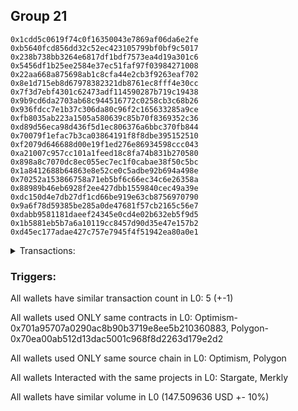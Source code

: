 ## Group 21

```0x36353a821f5c2f1e742b18a75e9104ced1250d07
0x1cdd5c0619f74c0f16350043e7869af06da6e2fe
0xb5640fcd856dd32c52ec423105799bf0bf9c5017
0x238b738bb3264e6817df1bdf7573ea4d19a301c6
0x5456df1b25ee2584e37ec51faf97f03984271008
0x22aa668a875698ab1c8cfa44e2cb3f9263eaf702
0x8e1d715eb8d67978382321db8761ec8fff4e30cc
0x7f3d7ebf4301c62473adf114590287b719c19438
0x9b9cd6da2703ab68c944516772c0258cb3c68b26
0x936fdcc7e1b37c306da80c96f2c165633285a9ce
0xfb8035ab223a1505a580639c85b70f8369352c36
0xd89d56eca98d436f5d1ec806376a6bbc370fb844
0x70079f1efac7b3ca03864191f8f8dbe395152510
0xf2079d646688d00e19f1ed276e86934598ccc043
0xa21007c957cc101a1feed18c8fa74b831b270580
0x898a8c7070dc8ec055ec7ec1f0cabae38f50c5bc
0x1a8412688b64863e8e52ce0c5adbe92b694a498e
0x70252a153866758a71eb5bf6c66ec34c6e26358a
0x88989b46eb6928f2ee427dbb1559840cec49a39e
0xdc150d4e7db27df1cd66be919e63cb8756970790
0x9a6f78d59385be285a0de47681f57cb2165c56e7
0xdabb9581181daeef24345e0cd4e02b632eb5f9d5
0x1b5881eb5b7a6a10119cc8457d90d35e47e157b2
0xd45ec177adae427c757e7945f4f51942ea80a0e1
```
<details>
<summary>Transactions:</summary>

Hashes: 

Wallet: 0x36353a821f5c2f1e742b18a75e9104ced1250d07

       Hash: 0xa664485dfa1f0449bb69620efdaa45567bd68c5b5164471aec4df666b6e2e7e6
         - source chain: Optimism
         - destination chain: Polygon
         - project: Stargate
         - contract: 0x701a95707a0290ac8b90b3719e8ee5b210360883
         - value USD: 147.509636
       Hash: 0xd6a59f0561c4a4c831b24829f4a773e3febb245d4eaedeed2946a6823d137936
         - source chain: Polygon
         - destination chain: DFK
         - project: Merkly
         - contract: 0x70ea00ab512d13dac5001c968f8d2263d179e2d2
       Hash: 0x51f1c671ba60e53092ae3d14e04875aef92d1f80087ff4804c3678aac7977797
         - source chain: Polygon
         - destination chain: Viction
         - project: Merkly
         - contract: 0x70ea00ab512d13dac5001c968f8d2263d179e2d2
       Hash: 0x1305eaef2d14edbf9a975734894c43461132c7cc6029cdc26879a1d82fb936df
         - source chain: Polygon
         - destination chain: Merit Circle
         - project: Merkly
         - contract: 0x70ea00ab512d13dac5001c968f8d2263d179e2d2
       Hash: 0xfe88afac1b4a03d2b0048eed107723b2caf558ec65fb3673c30f9cf3c913370f
         - source chain: Polygon
         - destination chain: Fuse Mainnet
         - project: Merkly
         - contract: 0x70ea00ab512d13dac5001c968f8d2263d179e2d2
Wallet: 0x1cdd5c0619f74c0f16350043e7869af06da6e2fe

       Hash:0x3dc9bdc161e0ba55c89073ea857b2836884bc980341125f5b61e9fb96d64a446
         - source chain: Optimism
         - destination chain: Polygon
         - project: Stargate
         - contract: 0x701a95707a0290ac8b90b3719e8ee5b210360883
         - value USD: 147.457051
       Hash:0xbcab0e9b9e52a768b4a94ffbc0f7f2232f47dd536ae9f09d491d82e9b4c7a113
         - source chain: Polygon
         - destination chain: Mode
         - project: Merkly
         - contract: 0x70ea00ab512d13dac5001c968f8d2263d179e2d2
       Hash:0x57eaf8c72f4d91b33d945be01eebef5ea1afed093ec6b6df45619f78283c4e31
         - source chain: Polygon
         - destination chain: Optimism
         - project: Merkly
         - contract: 0x70ea00ab512d13dac5001c968f8d2263d179e2d2
       Hash:0x23e9df4d9c24879c9fbdcc758a56e0b120f341bfe2ee64d2d220a6159e6970e3
         - source chain: Polygon
         - destination chain: Celo Mainnet
         - project: Merkly
         - contract: 0x70ea00ab512d13dac5001c968f8d2263d179e2d2
       Hash:0xca727b71cc13bbf5fb80721a286b563ab7d8d05b3f1f8a7d9b7b510cfc1f8d64
         - source chain: Polygon
         - destination chain: Klaytn Mainnet Cypress
         - project: Merkly
         - contract: 0x70ea00ab512d13dac5001c968f8d2263d179e2d2
Wallet: 0xb5640fcd856dd32c52ec423105799bf0bf9c5017

       Hash:0xe43f9d7c87e0adaf3dcb55fac30fd9f7e3b247bbb66088cd6f7fb251290b33e7
         - source chain: Optimism
         - destination chain: Polygon
         - project: Stargate
         - contract: 0x701a95707a0290ac8b90b3719e8ee5b210360883
         - value USD: 147.407306
       Hash:0x343adbc2bbaad5df6ae984befcc704e5549326191c55c469a440f625b4f5454a
         - source chain: Polygon
         - destination chain: Fuse Mainnet
         - project: Merkly
         - contract: 0x70ea00ab512d13dac5001c968f8d2263d179e2d2
       Hash:0x0e806bac22dade17e92bdd714176c002dcc8da58869296ef0187e25fca26bcd2
         - source chain: Polygon
         - destination chain: Klaytn Mainnet Cypress
         - project: Merkly
         - contract: 0x70ea00ab512d13dac5001c968f8d2263d179e2d2
       Hash:0x10353842abfecb4b4168ffb656e33c1539a5b40fc7b13fde782a69b28628d445
         - source chain: Polygon
         - destination chain: Moonbeam
         - project: Merkly
         - contract: 0x70ea00ab512d13dac5001c968f8d2263d179e2d2
       Hash:0x046d170966d008c20f1b95fa542659b93f2f52dd7de59bb092c678c2169f57ef
         - source chain: Polygon
         - destination chain: Moonbeam
         - project: Merkly
         - contract: 0x70ea00ab512d13dac5001c968f8d2263d179e2d2
Wallet: 0x238b738bb3264e6817df1bdf7573ea4d19a301c6

       Hash:0x19d32039c410103f6908cc70e2149efc836703945991ca3b93e1ce4975a8b7f0
         - source chain: Optimism
         - destination chain: Polygon
         - project: Stargate
         - contract: 0x701a95707a0290ac8b90b3719e8ee5b210360883
         - value USD: 147.374925
       Hash:0xa565268076cbf1cceca586a4939b440e59499261db755dbbe7d795c76a8a1437
         - source chain: Polygon
         - destination chain: Moonriver
         - project: Merkly
         - contract: 0x70ea00ab512d13dac5001c968f8d2263d179e2d2
       Hash:0x22edaccf7a89dbfbe21b5e60751e814207fd575a7dd284902789881a4984b122
         - source chain: Polygon
         - destination chain: Gnosis
         - project: Merkly
         - contract: 0x70ea00ab512d13dac5001c968f8d2263d179e2d2
       Hash:0x90f6276209eaf427a6db36d3edc1133e31f768bd73580916727ca36a4db6dd89
         - source chain: Polygon
         - destination chain: DFK
         - project: Merkly
         - contract: 0x70ea00ab512d13dac5001c968f8d2263d179e2d2
       Hash:0x2182a950d082809c1549aab1943eaddd4b77c94068f77cbd15942517eb41ea8a
         - source chain: Polygon
         - destination chain: Moonriver
         - project: Merkly
         - contract: 0x70ea00ab512d13dac5001c968f8d2263d179e2d2
Wallet: 0x5456df1b25ee2584e37ec51faf97f03984271008

       Hash:0x8397980314558ffd5509a29a6e76a520d6a920c0e333cbe0a3366f46360137fb
         - source chain: Optimism
         - destination chain: Polygon
         - project: Stargate
         - contract: 0x701a95707a0290ac8b90b3719e8ee5b210360883
         - value USD: 147.25685
       Hash:0x63c579b9ed4c9801f99748c5e56bd69b85902317cbf51dcd6fe8623cee07d8d1
         - source chain: Polygon
         - destination chain: Viction
         - project: Merkly
         - contract: 0x70ea00ab512d13dac5001c968f8d2263d179e2d2
       Hash:0x787f2dfe4813a13c9041e5e6c83ca6b74ad6d687e3c95afe5b8bd197f22843b4
         - source chain: Polygon
         - destination chain: Merit Circle
         - project: Merkly
         - contract: 0x70ea00ab512d13dac5001c968f8d2263d179e2d2
       Hash:0xf6e7e571ba852b2a740ea08cea06e1a9b50c007c675c19da267ec15d83da1179
         - source chain: Polygon
         - destination chain: Mode
         - project: Merkly
         - contract: 0x70ea00ab512d13dac5001c968f8d2263d179e2d2
       Hash:0x9597f6478f9038fed196488ab9355a5e9f311dfca30c0d83a55bc1600e05b749
         - source chain: Polygon
         - destination chain: Gnosis
         - project: Merkly
         - contract: 0x70ea00ab512d13dac5001c968f8d2263d179e2d2
Wallet: 0x22aa668a875698ab1c8cfa44e2cb3f9263eaf702

       Hash:0xbeb907be533dccac99361e77e9c81d9f4f6e0720099765c2312ff5f712ddf16e
         - source chain: Optimism
         - destination chain: Polygon
         - project: Stargate
         - contract: 0x701a95707a0290ac8b90b3719e8ee5b210360883
         - value USD: 147.446159
       Hash:0x5ca5286926612cdbade21bb89e2d79c9599030732ae1ec6a7b1465fae2196289
         - source chain: Polygon
         - destination chain: Optimism
         - project: Merkly
         - contract: 0x70ea00ab512d13dac5001c968f8d2263d179e2d2
       Hash:0x50d0003d98507591a06d8f8f74b1deecd155bc36eda4a689efd560f4615e031e
         - source chain: Polygon
         - destination chain: Celo Mainnet
         - project: Merkly
         - contract: 0x70ea00ab512d13dac5001c968f8d2263d179e2d2
       Hash:0xc17dd5c2a6bad741d8a05124a3f188e90d3ba339eff863b26b78d988afbe1002
         - source chain: Polygon
         - destination chain: Fuse Mainnet
         - project: Merkly
         - contract: 0x70ea00ab512d13dac5001c968f8d2263d179e2d2
       Hash:0x4beb383b89e90cab1225c9539c007c3e9099cb3e75a32d0f267b9a54476747df
         - source chain: Polygon
         - destination chain: DFK
         - project: Merkly
         - contract: 0x70ea00ab512d13dac5001c968f8d2263d179e2d2
Wallet: 0x8e1d715eb8d67978382321db8761ec8fff4e30cc

       Hash:0x039c3ab2f83cc8097eb0565bb8e90a7a4ae1ff3a74334469cb4c0fe300e7ea03
         - source chain: Optimism
         - destination chain: Polygon
         - project: Stargate
         - contract: 0x701a95707a0290ac8b90b3719e8ee5b210360883
         - value USD: 147.402474
       Hash:0x77fbf64a4deaf4b82c0cd1f326df4b97a874bcb95a79f690ba9e63130940bb50
         - source chain: Polygon
         - destination chain: Klaytn Mainnet Cypress
         - project: Merkly
         - contract: 0x70ea00ab512d13dac5001c968f8d2263d179e2d2
       Hash:0x48743746e4476cda824ea6c9bbb34ca06286ea41a370a90e5d6b096cfec61c37
         - source chain: Polygon
         - destination chain: Moonbeam
         - project: Merkly
         - contract: 0x70ea00ab512d13dac5001c968f8d2263d179e2d2
       Hash:0x11760edeca512b77e350f1ac8e544dccb358a66b74d5220f85f1d471bfb3bb36
         - source chain: Polygon
         - destination chain: Moonriver
         - project: Merkly
         - contract: 0x70ea00ab512d13dac5001c968f8d2263d179e2d2
       Hash:0x8d884845627d77c773608ae13586ca7246ab2142efdc9a22513f97cb75fc3bfc
         - source chain: Polygon
         - destination chain: Viction
         - project: Merkly
         - contract: 0x70ea00ab512d13dac5001c968f8d2263d179e2d2
Wallet: 0x7f3d7ebf4301c62473adf114590287b719c19438

       Hash:0x9cb8b0b02b62c5ad050d3a3179d6089845d08c211a78636124fd1bae0000e4bc
         - source chain: Optimism
         - destination chain: Polygon
         - project: Stargate
         - contract: 0x701a95707a0290ac8b90b3719e8ee5b210360883
         - value USD: 147.4044
       Hash:0x9a0f07f4e109ec4662cb4d3763b23b57506762e669f7e9eb716dd1b9fec2c313
         - source chain: Polygon
         - destination chain: Gnosis
         - project: Merkly
         - contract: 0x70ea00ab512d13dac5001c968f8d2263d179e2d2
       Hash:0x55c13d1eddef3450590fa2da199e12398cd3bc76f3290b58cc7bfd3448f8d3e8
         - source chain: Polygon
         - destination chain: DFK
         - project: Merkly
         - contract: 0x70ea00ab512d13dac5001c968f8d2263d179e2d2
       Hash:0x732ddda8bebe8679d6e1a2ea30c36ab3403cf88d177df4bb8e91871c8856b43f
         - source chain: Polygon
         - destination chain: Viction
         - project: Merkly
         - contract: 0x70ea00ab512d13dac5001c968f8d2263d179e2d2
       Hash:0x71d003acb903a4dea249a270d094cef10ab9426ff065ffa466f2737efe6f614a
         - source chain: Polygon
         - destination chain: Merit Circle
         - project: Merkly
         - contract: 0x70ea00ab512d13dac5001c968f8d2263d179e2d2
Wallet: 0x9b9cd6da2703ab68c944516772c0258cb3c68b26

       Hash:0xca00aa9f50d1e5c710213b127a2fda8fdfcf76620ca8891e82c2e3bfcaf7818c
         - source chain: Optimism
         - destination chain: Polygon
         - project: Stargate
         - contract: 0x701a95707a0290ac8b90b3719e8ee5b210360883
         - value USD: 147.367928
       Hash:0xd194c631c08beb639cdad65a86af7fad568f135557f9ddece82ca4507cbdd4d6
         - source chain: Polygon
         - destination chain: Merit Circle
         - project: Merkly
         - contract: 0x70ea00ab512d13dac5001c968f8d2263d179e2d2
       Hash:0x76a32459e21f7c034f918d760c4d217b1b2faf2225d95be7ccb05a2ebfc155e3
         - source chain: Polygon
         - destination chain: Optimism
         - project: Merkly
         - contract: 0x70ea00ab512d13dac5001c968f8d2263d179e2d2
       Hash:0x571a55965b254ba32fba71a85202253839a086c367e2b6dd22d5ecf46f0ff0ff
         - source chain: Polygon
         - destination chain: Celo Mainnet
         - project: Merkly
         - contract: 0x70ea00ab512d13dac5001c968f8d2263d179e2d2
       Hash:0x3f4fdeff8f19a6828eac26326af6463b9d44a04d1186e5f8f531d6f3b6cc841a
         - source chain: Polygon
         - destination chain: Mode
         - project: Merkly
         - contract: 0x70ea00ab512d13dac5001c968f8d2263d179e2d2
Wallet: 0x936fdcc7e1b37c306da80c96f2c165633285a9ce

       Hash:0x87755e095912d02cf3840d81bf6a13c6847f50d5d7a8a00f9dfbe5da6057dd15
         - source chain: Optimism
         - destination chain: Polygon
         - project: Stargate
         - contract: 0x701a95707a0290ac8b90b3719e8ee5b210360883
         - value USD: 147.317882
       Hash:0xa23f3ce486d64b115fc5dc8e3eae70ab4df0f50eb644c2997e659fcd815271db
         - source chain: Polygon
         - destination chain: Fuse Mainnet
         - project: Merkly
         - contract: 0x70ea00ab512d13dac5001c968f8d2263d179e2d2
       Hash:0x434de4974123714a13e14a37210622297d4bfe98eea81b9c9b7c4a1e537d0399
         - source chain: Polygon
         - destination chain: Moonbeam
         - project: Merkly
         - contract: 0x70ea00ab512d13dac5001c968f8d2263d179e2d2
       Hash:0x9959d4018e1c61cbffcb418c9585aa528577fe36d885673bafcf0f11144dc09b
         - source chain: Polygon
         - destination chain: Moonriver
         - project: Merkly
         - contract: 0x70ea00ab512d13dac5001c968f8d2263d179e2d2
       Hash:0xad0c3778c465f6b74853b34fb951dc35bf435e18b17d4795b626448da0749549
         - source chain: Polygon
         - destination chain: Aptos
         - project: Merkly
         - contract: 0x70ea00ab512d13dac5001c968f8d2263d179e2d2
Wallet: 0xfb8035ab223a1505a580639c85b70f8369352c36

       Hash:0xc4929da12b21fc896727ca93eda0f52b11b90a6c1ed9364d169ef891c58d5ded
         - source chain: Optimism
         - destination chain: Polygon
         - project: Stargate
         - contract: 0x701a95707a0290ac8b90b3719e8ee5b210360883
         - value USD: 147.281774
       Hash:0x3275c3479350fbc5cde7ab7f8a5a2d8c8eb4da7e2b67a79bf454635dda4408be
         - source chain: Polygon
         - destination chain: Gnosis
         - project: Merkly
         - contract: 0x70ea00ab512d13dac5001c968f8d2263d179e2d2
       Hash:0xf080e4ad27f26ccee87ee0435089011bb688e3ed6307601887d8acd2e599be86
         - source chain: Polygon
         - destination chain: DFK
         - project: Merkly
         - contract: 0x70ea00ab512d13dac5001c968f8d2263d179e2d2
       Hash:0xb27ae92744bd162eb69c34cc4ed9960f3d470b0f26b8ad0dc89b7f0248f0cc04
         - source chain: Polygon
         - destination chain: Viction
         - project: Merkly
         - contract: 0x70ea00ab512d13dac5001c968f8d2263d179e2d2
       Hash:0x57b1b581c3627f4113130fbf5d46668235b6769358a754008ae0678b2536f6b3
         - source chain: Polygon
         - destination chain: Celo Mainnet
         - project: Merkly
         - contract: 0x70ea00ab512d13dac5001c968f8d2263d179e2d2
Wallet: 0xd89d56eca98d436f5d1ec806376a6bbc370fb844

       Hash:0x6c9e6242661f30dadda7d19f77648441eadcd5bcc002dbb1b8bbf212244922dd
         - source chain: Optimism
         - destination chain: Polygon
         - project: Stargate
         - contract: 0x701a95707a0290ac8b90b3719e8ee5b210360883
         - value USD: 147.32515
       Hash:0x810b4c5ed2ae63ab537454e06c35d397322aa47f4f633fc14b936d4c6c4976f3
         - source chain: Polygon
         - destination chain: Merit Circle
         - project: Merkly
         - contract: 0x70ea00ab512d13dac5001c968f8d2263d179e2d2
       Hash:0x1052c80a95b9c83cab3d7c82c52bf16f8aa03904f0d0b73c5701ebef259960e6
         - source chain: Polygon
         - destination chain: Mode
         - project: Merkly
         - contract: 0x70ea00ab512d13dac5001c968f8d2263d179e2d2
       Hash:0x23c412e495068fbc4a836f1b9d5095d43cf18d858f824911c7a52a3f4b3a6228
         - source chain: Polygon
         - destination chain: Optimism
         - project: Merkly
         - contract: 0x70ea00ab512d13dac5001c968f8d2263d179e2d2
       Hash:0xf152c0c9f5b36a689725b3796ecc94367c207dd992e0843a6f508f0c5189f898
         - source chain: Polygon
         - destination chain: Fuse Mainnet
         - project: Merkly
         - contract: 0x70ea00ab512d13dac5001c968f8d2263d179e2d2
Wallet: 0x70079f1efac7b3ca03864191f8f8dbe395152510

       Hash:0x04b4b23541241686de73c526db4da602ca2ac8269576071a69065cab2fc48987
         - source chain: Optimism
         - destination chain: Polygon
         - project: Stargate
         - contract: 0x701a95707a0290ac8b90b3719e8ee5b210360883
         - value USD: 147.922347
       Hash:0x8d047cdc06d39654c34aabcd3ca31ead8329aede7d5be885368b25a61a7b5660
         - source chain: Polygon
         - destination chain: Fuse Mainnet
         - project: Merkly
         - contract: 0x70ea00ab512d13dac5001c968f8d2263d179e2d2
       Hash:0xcbc0ce68861a97165ccd793f3602e22784bfe34ee5ff314406173f84b49b9c02
         - source chain: Polygon
         - destination chain: Klaytn Mainnet Cypress
         - project: Merkly
         - contract: 0x70ea00ab512d13dac5001c968f8d2263d179e2d2
       Hash:0x0c215eb96f9b62a359c338257829865a3a02a98dd3cd757708ddd7b6b0f13616
         - source chain: Polygon
         - destination chain: Moonbeam
         - project: Merkly
         - contract: 0x70ea00ab512d13dac5001c968f8d2263d179e2d2
       Hash:0x28b633fce3f94e78fdc796d548e4bea401e0f287545ee6189e84352a67e44adf
         - source chain: Polygon
         - destination chain: Fuse Mainnet
         - project: Merkly
         - contract: 0x70ea00ab512d13dac5001c968f8d2263d179e2d2
Wallet: 0xf2079d646688d00e19f1ed276e86934598ccc043

       Hash:0x56d9dcb8c24ddb2fe9982f7aabbcdb8f527eaf8799720d01cb1d6aae9b3193dc
         - source chain: Optimism
         - destination chain: Polygon
         - project: Stargate
         - contract: 0x701a95707a0290ac8b90b3719e8ee5b210360883
         - value USD: 147.718532
       Hash:0x07635bfabd4e33341087398acb006a43ae3406b8289ebeef3f5a04c36e7babc4
         - source chain: Polygon
         - destination chain: Merit Circle
         - project: Merkly
         - contract: 0x70ea00ab512d13dac5001c968f8d2263d179e2d2
       Hash:0x0aa31e64e25b72e69198c245741fc2c02d873aea6e272fbc2000428c2d7e601c
         - source chain: Polygon
         - destination chain: Mode
         - project: Merkly
         - contract: 0x70ea00ab512d13dac5001c968f8d2263d179e2d2
       Hash:0x5c2e49215b0ad08e0b6d2b7ed2a53826df413058445ac60867416a28dbd97bbf
         - source chain: Polygon
         - destination chain: DFK
         - project: Merkly
         - contract: 0x70ea00ab512d13dac5001c968f8d2263d179e2d2
       Hash:0x0e2dee4253ebb78d07cf652d5e59ad14b671968af36c94b8ac5e882ff6e95fa0
         - source chain: Polygon
         - destination chain: Mode
         - project: Merkly
         - contract: 0x70ea00ab512d13dac5001c968f8d2263d179e2d2
Wallet: 0xa21007c957cc101a1feed18c8fa74b831b270580

       Hash:0x3774c6c062e1f344237451ea858b4884c7ded321f9ba58e579a0ac56839a398e
         - source chain: Optimism
         - destination chain: Polygon
         - project: Stargate
         - contract: 0x701a95707a0290ac8b90b3719e8ee5b210360883
         - value USD: 147.953849
       Hash:0xd1978fb4ab71dcdbf5a88f926ffbcd1bee0a82389c994162c0b54cea681dcd6e
         - source chain: Polygon
         - destination chain: Viction
         - project: Merkly
         - contract: 0x70ea00ab512d13dac5001c968f8d2263d179e2d2
       Hash:0x59084cd7ebc086943b56f6c8b685933b55b44f981b949761f83b80c4202e3140
         - source chain: Polygon
         - destination chain: Merit Circle
         - project: Merkly
         - contract: 0x70ea00ab512d13dac5001c968f8d2263d179e2d2
       Hash:0xe65cab6bbd9f65387fdade3ce094a0698c0486d906f71560db531bf6ca1facb0
         - source chain: Polygon
         - destination chain: Mode
         - project: Merkly
         - contract: 0x70ea00ab512d13dac5001c968f8d2263d179e2d2
       Hash:0x0f352fba6d81aaa6ac4318f609308937f7bfcbf0347893100cc53de0ee0ce3d7
         - source chain: Polygon
         - destination chain: Aptos
         - project: Merkly
         - contract: 0x70ea00ab512d13dac5001c968f8d2263d179e2d2
Wallet: 0x898a8c7070dc8ec055ec7ec1f0cabae38f50c5bc

       Hash:0x3c7a48af73c1e200a36a457003140a15615d4fc0a5c05feaaa14f71e63a378fb
         - source chain: Optimism
         - destination chain: Polygon
         - project: Stargate
         - contract: 0x701a95707a0290ac8b90b3719e8ee5b210360883
         - value USD: 148.006194
       Hash:0xa6e116cb5b21896fc01d5de8cbf77dac56b50dea008d3a04969c70c649d3b988
         - source chain: Polygon
         - destination chain: Moonriver
         - project: Merkly
         - contract: 0x70ea00ab512d13dac5001c968f8d2263d179e2d2
       Hash:0xc19693a26f107058491c7a7f677fbb1acd1b6c426e2cd4b81f781e573f75fbae
         - source chain: Polygon
         - destination chain: Gnosis
         - project: Merkly
         - contract: 0x70ea00ab512d13dac5001c968f8d2263d179e2d2
       Hash:0xf806b97911f588b68a6a4f30141f76f3e0ab220ac3e056c792a0342b06ec0b79
         - source chain: Polygon
         - destination chain: DFK
         - project: Merkly
         - contract: 0x70ea00ab512d13dac5001c968f8d2263d179e2d2
       Hash:0x4b47c692606ac2df9811d98ec98a840ccfec1332ed75d9398dc95afb56f3c9b3
         - source chain: Polygon
         - destination chain: Klaytn Mainnet Cypress
         - project: Merkly
         - contract: 0x70ea00ab512d13dac5001c968f8d2263d179e2d2
Wallet: 0x1a8412688b64863e8e52ce0c5adbe92b694a498e

       Hash:0xf60925c2613c448318b25cc19d80898c0fd976608ea9a1ec03e4753a1911a3b1
         - source chain: Optimism
         - destination chain: Polygon
         - project: Stargate
         - contract: 0x701a95707a0290ac8b90b3719e8ee5b210360883
         - value USD: 147.894206
       Hash:0x75bb9566bc1cd058476df080e433ea28fcaeeda4f3f3f4ac7b9f107aab3dcc76
         - source chain: Polygon
         - destination chain: Viction
         - project: Merkly
         - contract: 0x70ea00ab512d13dac5001c968f8d2263d179e2d2
       Hash:0x5af1d9adcc842b00cd6c24f30738e6ab128929a4222c1ccbe632c73e2a31ac56
         - source chain: Polygon
         - destination chain: Merit Circle
         - project: Merkly
         - contract: 0x70ea00ab512d13dac5001c968f8d2263d179e2d2
       Hash:0x8eb78d543d463291556d11d9c9b0d125d962f564d73155426074275f90ad6106
         - source chain: Polygon
         - destination chain: Mode
         - project: Merkly
         - contract: 0x70ea00ab512d13dac5001c968f8d2263d179e2d2
       Hash:0xbfa57ca2f281f1518cbb40c1d7b270714fb8bfe547008f649f695b3b2f1a7660
         - source chain: Polygon
         - destination chain: Moonbeam
         - project: Merkly
         - contract: 0x70ea00ab512d13dac5001c968f8d2263d179e2d2
Wallet: 0x70252a153866758a71eb5bf6c66ec34c6e26358a

       Hash:0x5d31335372e7e0840871739851adb23cbfa10dcd9dd39ae1309d235d7d2ee622
         - source chain: Optimism
         - destination chain: Polygon
         - project: Stargate
         - contract: 0x701a95707a0290ac8b90b3719e8ee5b210360883
         - value USD: 147.951515
       Hash:0x85e395d7d6dc358d1640c9896619a93df6c4eb1fde495ae01f20bd419c27b8ac
         - source chain: Polygon
         - destination chain: Optimism
         - project: Merkly
         - contract: 0x70ea00ab512d13dac5001c968f8d2263d179e2d2
       Hash:0x8a3e58afd97569eee008b8bb92903237ca8080f48d6785ee3afc6b2843298de6
         - source chain: Polygon
         - destination chain: Celo Mainnet
         - project: Merkly
         - contract: 0x70ea00ab512d13dac5001c968f8d2263d179e2d2
       Hash:0x059653d61b6d25fdeee05e5634dc122b79120c4168cb9f8fd92253d71971dcbe
         - source chain: Polygon
         - destination chain: Fuse Mainnet
         - project: Merkly
         - contract: 0x70ea00ab512d13dac5001c968f8d2263d179e2d2
       Hash:0x60bb7b8d927b1bae5e7ffc67f0a801fec1518ce7c84f8664876228a64c2fe2b4
         - source chain: Polygon
         - destination chain: Moonriver
         - project: Merkly
         - contract: 0x70ea00ab512d13dac5001c968f8d2263d179e2d2
Wallet: 0x88989b46eb6928f2ee427dbb1559840cec49a39e

       Hash:0x82e6f6e08e10607d1bfc8a3f4933f831fde6b16d679d0c56bc7c10154bae6ecb
         - source chain: Optimism
         - destination chain: Polygon
         - project: Stargate
         - contract: 0x701a95707a0290ac8b90b3719e8ee5b210360883
         - value USD: 147.926704
       Hash:0x103e36d2b59bc180083605ab96227045b30b322539f4b8856befd8d2328548b9
         - source chain: Polygon
         - destination chain: Klaytn Mainnet Cypress
         - project: Merkly
         - contract: 0x70ea00ab512d13dac5001c968f8d2263d179e2d2
       Hash:0xdc53943fe4cb182d6430e425081a1e8fd5204820895d5e1bed4291183de41d9e
         - source chain: Polygon
         - destination chain: Moonbeam
         - project: Merkly
         - contract: 0x70ea00ab512d13dac5001c968f8d2263d179e2d2
       Hash:0x77471e2010ac00f7bd53f4fe27e80e56f09e440484731f71e03cdbe37b0d7286
         - source chain: Polygon
         - destination chain: Moonriver
         - project: Merkly
         - contract: 0x70ea00ab512d13dac5001c968f8d2263d179e2d2
       Hash:0xb7044fc75d739a3946331041eb02f86408e9bf41d62df1fd3e5ef54b293aecaa
         - source chain: Polygon
         - destination chain: Gnosis
         - project: Merkly
         - contract: 0x70ea00ab512d13dac5001c968f8d2263d179e2d2
Wallet: 0xdc150d4e7db27df1cd66be919e63cb8756970790

       Hash:0xf432af9c90d4d28b182a4a6136c9ee7f1a133db821632ad8020413f408be49f3
         - source chain: Optimism
         - destination chain: Polygon
         - project: Stargate
         - contract: 0x701a95707a0290ac8b90b3719e8ee5b210360883
         - value USD: 148.048627
       Hash:0xa955850e6b7aa9415b1e778c6f34302fee23d5869444587c2d49ff11b08d9427
         - source chain: Polygon
         - destination chain: Gnosis
         - project: Merkly
         - contract: 0x70ea00ab512d13dac5001c968f8d2263d179e2d2
       Hash:0x2b474837c3883f93d43fb1ec9a53287e2ac24c3aa6434c4957a7d7d123cec97b
         - source chain: Polygon
         - destination chain: DFK
         - project: Merkly
         - contract: 0x70ea00ab512d13dac5001c968f8d2263d179e2d2
       Hash:0xc6bcb6dac62589fcc9d79467e881a53dc32e932ab9061120049ae2034dd1433a
         - source chain: Polygon
         - destination chain: Viction
         - project: Merkly
         - contract: 0x70ea00ab512d13dac5001c968f8d2263d179e2d2
       Hash:0xc5af12f2f7fa96bb4e797b1eab15b2b0272d38cd0eac92d4c93f47d013e2c243
         - source chain: Polygon
         - destination chain: DFK
         - project: Merkly
         - contract: 0x70ea00ab512d13dac5001c968f8d2263d179e2d2
Wallet: 0x9a6f78d59385be285a0de47681f57cb2165c56e7

       Hash:0x7193d212eeadac9e78c825ff52bc5ba4528e1d80855efa315efe70a6757f9a57
         - source chain: Optimism
         - destination chain: Polygon
         - project: Stargate
         - contract: 0x701a95707a0290ac8b90b3719e8ee5b210360883
         - value USD: 148.024414
       Hash:0x5aba3518aee31b1653c8efe0d4b080b151735a58e8fcd29bcf2732f213589b34
         - source chain: Polygon
         - destination chain: Merit Circle
         - project: Merkly
         - contract: 0x70ea00ab512d13dac5001c968f8d2263d179e2d2
       Hash:0xc3506681c8c213cd71ea0e0b461cb7a836d3bc6a8c6e9fe5178a316af19363fd
         - source chain: Polygon
         - destination chain: Mode
         - project: Merkly
         - contract: 0x70ea00ab512d13dac5001c968f8d2263d179e2d2
       Hash:0x1917c9521d768091a611cf54cffd5832d3612822eb8df728e61f2e88522fa7ed
         - source chain: Polygon
         - destination chain: Optimism
         - project: Merkly
         - contract: 0x70ea00ab512d13dac5001c968f8d2263d179e2d2
       Hash:0xe3284f7f716af611dfe178100ed4a5ccd6b81b90414f0f688614b28be0c59a62
         - source chain: Polygon
         - destination chain: Viction
         - project: Merkly
         - contract: 0x70ea00ab512d13dac5001c968f8d2263d179e2d2
Wallet: 0xdabb9581181daeef24345e0cd4e02b632eb5f9d5

       Hash:0x78572a8c318c744b48e858d558a70a8138d174b68e9f766f71dfc729774d47a0
         - source chain: Optimism
         - destination chain: Polygon
         - project: Stargate
         - contract: 0x701a95707a0290ac8b90b3719e8ee5b210360883
         - value USD: 147.947066
       Hash:0xa657fbd67981f49572fbc7cfc7fa795107b17a65e0108990aa228ab0b82cd054
         - source chain: Polygon
         - destination chain: Celo Mainnet
         - project: Merkly
         - contract: 0x70ea00ab512d13dac5001c968f8d2263d179e2d2
       Hash:0x0a993f79ec3eb4e28020338355703bca173d8294dc7a511de7b1a9d1aa3187fe
         - source chain: Polygon
         - destination chain: Fuse Mainnet
         - project: Merkly
         - contract: 0x70ea00ab512d13dac5001c968f8d2263d179e2d2
       Hash:0x7ea1645b6c4c1603ba8d52c55fc73f865e456382204a3960b08fdab4eeb8d678
         - source chain: Polygon
         - destination chain: Klaytn Mainnet Cypress
         - project: Merkly
         - contract: 0x70ea00ab512d13dac5001c968f8d2263d179e2d2
       Hash:0xd6c235cf67a80cd7f094d9a19932310c4af85cdf2950260c7cd4a1cf471479b7
         - source chain: Polygon
         - destination chain: Merit Circle
         - project: Merkly
         - contract: 0x70ea00ab512d13dac5001c968f8d2263d179e2d2
Wallet: 0x1b5881eb5b7a6a10119cc8457d90d35e47e157b2

       Hash:0xf22973a1da970f1cd24a44ab9aa68d8ce61c1c9a98ff9fc3c1e7cd20cbfb7eb2
         - source chain: Optimism
         - destination chain: Polygon
         - project: Stargate
         - contract: 0x701a95707a0290ac8b90b3719e8ee5b210360883
         - value USD: 148.074932
       Hash:0x84a3755908cd13b38afbeb08631455ec2067ee859a4ccd371b893e2deefe0b42
         - source chain: Polygon
         - destination chain: Moonbeam
         - project: Merkly
         - contract: 0x70ea00ab512d13dac5001c968f8d2263d179e2d2
       Hash:0xb61ed24c4935ab45fdaa3c814de9433a339cb9b3d2df8e0b8209532c3db99231
         - source chain: Polygon
         - destination chain: Moonriver
         - project: Merkly
         - contract: 0x70ea00ab512d13dac5001c968f8d2263d179e2d2
       Hash:0x85c1262dd79134619ec53301e9c8209c886b901319e362f290a10a7bd3dd296e
         - source chain: Polygon
         - destination chain: Gnosis
         - project: Merkly
         - contract: 0x70ea00ab512d13dac5001c968f8d2263d179e2d2
       Hash:0xfac9bec0c6416cc412f3eeb9e7ab144f5e17bc7a7ac8ff8934a3321e3e6de5d1
         - source chain: Polygon
         - destination chain: Mode
         - project: Merkly
         - contract: 0x70ea00ab512d13dac5001c968f8d2263d179e2d2
Wallet: 0xd45ec177adae427c757e7945f4f51942ea80a0e1

       Hash:0x501a081251e2f773d2c5f86f3d95a524b72d0cb36a5958b2b6b35b5939b50cbe
         - source chain: Optimism
         - destination chain: Polygon
         - project: Stargate
         - contract: 0x701a95707a0290ac8b90b3719e8ee5b210360883
         - value USD: 148.077664
       Hash:0xa150f3740c04dd704c19c99cf2fbef1cab88de5a0026c7a17f7af998a0ce963c
         - source chain: Polygon
         - destination chain: DFK
         - project: Merkly
         - contract: 0x70ea00ab512d13dac5001c968f8d2263d179e2d2
       Hash:0x10a2ec448b92dad9519ab8acc55ea4703e63c2513b2e6b169b25f700ab38d4c9
         - source chain: Polygon
         - destination chain: Viction
         - project: Merkly
         - contract: 0x70ea00ab512d13dac5001c968f8d2263d179e2d2
       Hash:0x5428ce6f5976114b0747a9623a895f548cf6ae14007d2849eb874c405ea5f82e
         - source chain: Polygon
         - destination chain: Merit Circle
         - project: Merkly
         - contract: 0x70ea00ab512d13dac5001c968f8d2263d179e2d2
       Hash:0x051388ebae81b1c275a008251eaa4cd66b41c4d76a12d2dc471e6ecc23efca7d
         - source chain: Polygon
         - destination chain: Aptos
         - project: Merkly
         - contract: 0x70ea00ab512d13dac5001c968f8d2263d179e2d2

</details>


### Triggers: 
All wallets have similar transaction count in L0: 5 (+-1)

All wallets used ONLY same contracts in L0: Optimism-0x701a95707a0290ac8b90b3719e8ee5b210360883, Polygon-0x70ea00ab512d13dac5001c968f8d2263d179e2d2

All wallets used ONLY same source chain in L0: Optimism, Polygon

All wallets Interacted with the same projects in L0: Stargate, Merkly

All wallets have similar volume in L0 (147.509636 USD +- 10%)

